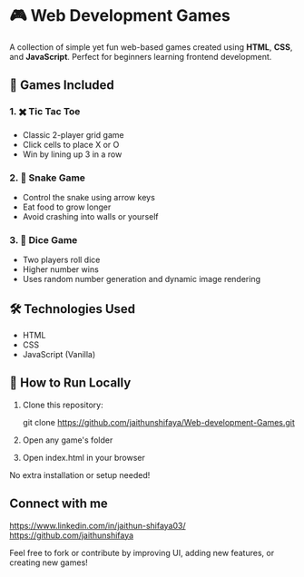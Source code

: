 # 🎮 Web Development Games

A collection of simple yet fun web-based games created using **HTML**, **CSS**, and **JavaScript**. Perfect for beginners learning frontend development.

## 🧠 Games Included

### 1. ✖️ Tic Tac Toe
- Classic 2-player grid game
- Click cells to place X or O
- Win by lining up 3 in a row



### 2. 🐍 Snake Game
- Control the snake using arrow keys
- Eat food to grow longer
- Avoid crashing into walls or yourself



### 3. 🎲 Dice Game
- Two players roll dice
- Higher number wins
- Uses random number generation and dynamic image rendering



## 🛠️ Technologies Used

- HTML
- CSS
- JavaScript (Vanilla)



## 🚀 How to Run Locally

1. Clone this repository:

   git clone https://github.com/jaithunshifaya/Web-development-Games.git
   
2. Open any game's folder

3. Open index.html in your browser

No extra installation or setup needed!

## Connect with me 

https://www.linkedin.com/in/jaithun-shifaya03/
https://github.com/jaithunshifaya

Feel free to fork or contribute by improving UI, adding new features, or creating new games!

